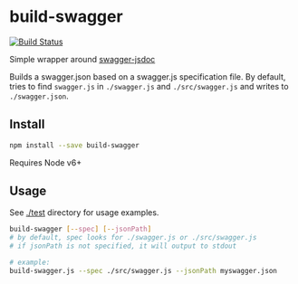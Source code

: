# build-swagger

[![Build Status](https://travis-ci.org/blockai/build-swagger.svg?branch=master)](https://travis-ci.org/blockai/build-swagger)

Simple wrapper around [swagger-jsdoc](https://github.com/Surnet/swagger-jsdoc)

Builds a swagger.json based on a swagger.js specification file. By
default, tries to find `swagger.js` in `./swagger.js` and
`./src/swagger.js` and writes to `./swagger.json`.

## Install

```bash
npm install --save build-swagger
```

Requires Node v6+

## Usage

See [./test](./test) directory for usage examples.

```bash
build-swagger [--spec] [--jsonPath]
# by default, spec looks for ./swagger.js or ./src/swagger.js
# if jsonPath is not specified, it will output to stdout

# example:
build-swagger.js --spec ./src/swagger.js --jsonPath myswagger.json
```